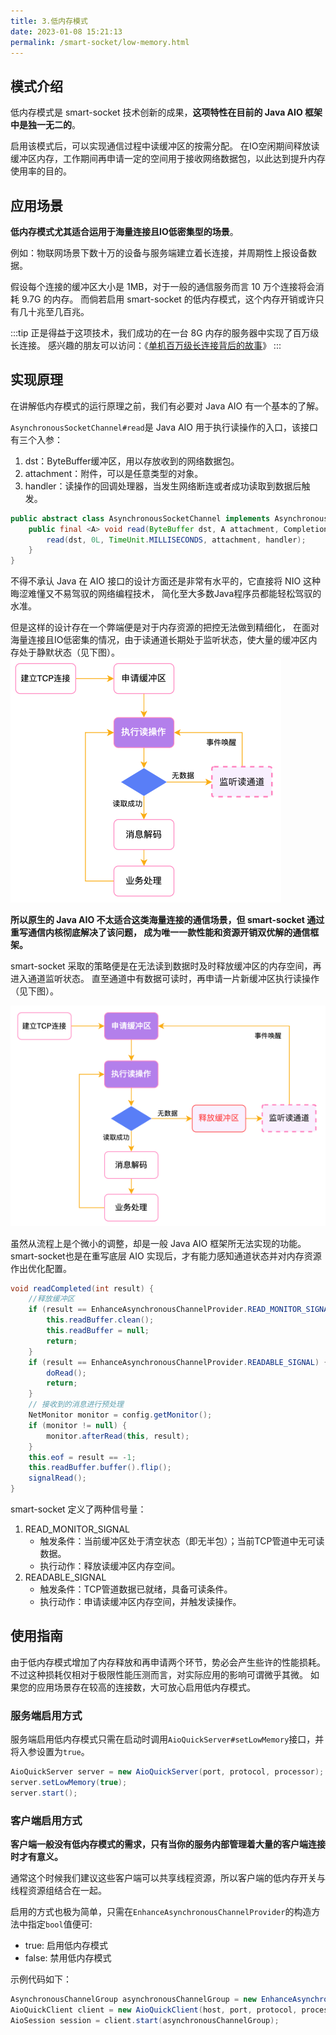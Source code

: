 ```yaml
---
title: 3.低内存模式
date: 2023-01-08 15:21:13
permalink: /smart-socket/low-memory.html
---
```


## 模式介绍
低内存模式是 smart-socket 技术创新的成果，**这项特性在目前的 Java AIO 框架中是独一无二的**。

启用该模式后，可以实现通信过程中读缓冲区的按需分配。
在IO空闲期间释放读缓冲区内存，工作期间再申请一定的空间用于接收网络数据包，以此达到提升内存使用率的目的。

## 应用场景
**低内存模式尤其适合运用于海量连接且IO低密集型的场景**。

例如：物联网场景下数十万的设备与服务端建立着长连接，并周期性上报设备数据。

假设每个连接的缓冲区大小是 1MB，对于一般的通信服务而言 10 万个连接将会消耗 9.7G 的内存。
而倘若启用 smart-socket 的低内存模式，这个内存开销或许只有几十兆至几百兆。

:::tip
正是得益于这项技术，我们成功的在一台 8G 内存的服务器中实现了百万级长连接。
感兴趣的朋友可以访问：《[单机百万级长连接背后的故事](/smart-socket/million-connection.html)》
:::

## 实现原理
在讲解低内存模式的运行原理之前，我们有必要对 Java AIO 有一个基本的了解。

`AsynchronousSocketChannel#read`是 Java AIO 用于执行读操作的入口，该接口有三个入参：
1. dst：ByteBuffer缓冲区，用以存放收到的网络数据包。
2. attachment：附件，可以是任意类型的对象。
3. handler：读操作的回调处理器，当发生网络断连或者成功读取到数据后触发。
```java
public abstract class AsynchronousSocketChannel implements AsynchronousByteChannel, NetworkChannel {
    public final <A> void read(ByteBuffer dst, A attachment, CompletionHandler<Integer, ? super A> f) {
        read(dst, 0L, TimeUnit.MILLISECONDS, attachment, handler);
    }
}
```
不得不承认 Java 在 AIO 接口的设计方面还是非常有水平的，它直接将 NIO 这种晦涩难懂又不易驾驭的网络编程技术，
简化至大多数Java程序员都能轻松驾驭的水准。

但是这样的设计存在一个弊端便是对于内存资源的把控无法做到精细化，
在面对海量连接且IO低密集的情况，由于读通道长期处于监听状态，使大量的缓冲区内存处于静默状态（见下图）。
![](./img/low-memory-1.png)

**所以原生的 Java AIO 不太适合这类海量连接的通信场景，但 smart-socket 通过重写通信内核彻底解决了该问题，
成为唯一一款性能和资源开销双优解的通信框架。**

smart-socket 采取的策略便是在无法读到数据时及时释放缓冲区的内存空间，再进入通道监听状态。
直至通道中有数据可读时，再申请一片新缓冲区执行读操作（见下图）。

![](./img/low-memory-2.png)

虽然从流程上是个微小的调整，却是一般 Java AIO 框架所无法实现的功能。 
smart-socket也是在重写底层 AIO 实现后，才有能力感知通道状态并对内存资源作出优化配置。
```java
void readCompleted(int result) {
    //释放缓冲区
    if (result == EnhanceAsynchronousChannelProvider.READ_MONITOR_SIGNAL) {
        this.readBuffer.clean();
        this.readBuffer = null;
        return;
    }
    if (result == EnhanceAsynchronousChannelProvider.READABLE_SIGNAL) {
        doRead();
        return;
    }
    // 接收到的消息进行预处理
    NetMonitor monitor = config.getMonitor();
    if (monitor != null) {
        monitor.afterRead(this, result);
    }
    this.eof = result == -1;
    this.readBuffer.buffer().flip();
    signalRead();
}
```
smart-socket 定义了两种信号量：
1. READ_MONITOR_SIGNAL
   - 触发条件：当前缓冲区处于清空状态（即无半包）；当前TCP管道中无可读数据。
   - 执行动作：释放读缓冲区内存空间。
2. READABLE_SIGNAL
   - 触发条件：TCP管道数据已就绪，具备可读条件。
   - 执行动作：申请读缓冲区内存空间，并触发读操作。

## 使用指南
由于低内存模式增加了内存释放和再申请两个环节，势必会产生些许的性能损耗。
不过这种损耗仅相对于极限性能压测而言，对实际应用的影响可谓微乎其微。
如果您的应用场景存在较高的连接数，大可放心启用低内存模式。

### 服务端启用方式
服务端启用低内存模式只需在启动时调用`AioQuickServer#setLowMemory`接口，并将入参设置为`true`。
```java
AioQuickServer server = new AioQuickServer(port, protocol, processor);
server.setLowMemory(true);
server.start();
```
### 客户端启用方式
**客户端一般没有低内存模式的需求，只有当你的服务内部管理着大量的客户端连接时才有意义。**

通常这个时候我们建议这些客户端可以共享线程资源，所以客户端的低内存开关与线程资源组结合在一起。

启用的方式也极为简单，只需在`EnhanceAsynchronousChannelProvider`的构造方法中指定`bool`值便可:
- true: 启用低内存模式
- false: 禁用低内存模式

示例代码如下：
```java
AsynchronousChannelGroup asynchronousChannelGroup = new EnhanceAsynchronousChannelProvider(false).openAsynchronousChannelGroup(Runtime.getRuntime().availableProcessors(), r -> new Thread(r, "ClientGroup"));
AioQuickClient client = new AioQuickClient(host, port, protocol, processor);
AioSession session = client.start(asynchronousChannelGroup);
```
